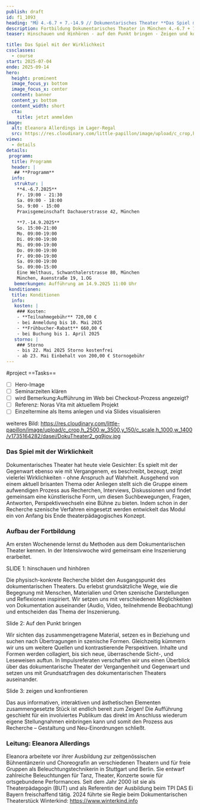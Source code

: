 ```yaml
---
publish: draft
id: f1_1093
heading: "MÜ 4.-6.7 + 7.-14.9 // Dokumentarisches Theater **Das Spiel mit der Wirklichkeit**"
description: Fortbildung Dokumentarisches Theater in München 4.-6.7 + 7.-14.9.2025
teaser: Hinschauen und Hinhören - auf den Punkt bringen - Zeigen und konfrontieren

title: Das Spiel mit der Wirklichkeit
cssclasses:
  - course
start: 2025-07-04
ende: 2025-09-14
hero:
  height: prominent
  image_focus_y: bottom
  image_focus_x: center
  content: banner
  content_y: bottom
  content_width: short
  cta:
    title: jetzt anmelden
image:
  alt: Eleanora Allerdings im Lager-Regal
  src: https://res.cloudinary.com/little-papillon/image/upload/c_crop,h_1750,w_2450,x_200,y_300/c_scale,h_1000,w_1400/v1664970012/pedia_ipsum/core/001_dasei2022_I8A4635_tgcdph.jpg  
views:
  - details
details:
 programm:
  title: Programm
  header: |
   ## **Programm**
  info:
   struktur: |
    **4.-6.7.2025**
    Fr. 19:00 - 21:30
    Sa. 09:00 - 18:00
    So. 9:00 - 15:00
    Praxisgemeinschaft Dachauerstrasse 42, München 
    
    **7.-14.9.2025**
    So. 15:00-21:00 
    Mo. 09:00-19:00
    Di. 09:00-19:00
    Mi. 09:00-19:00
    Do. 09:00-19:00
    Fr. 09:00-19:00
    Sa. 09:00-19:00
    So. 09:00-15:00
    Eine Welthaus, Schwanthalerstrasse 80, München
    München, Auenstraße 19, 1.OG 
   bemerkungen: Aufführung am 14.9.2025 11:00 Uhr
 konditionen:
  title: Konditionen
  info:
   kosten: |
    ### Kosten: 
    - **Teilnahmegebühr** 720,00 € 
    - bei Anmeldung bis 10. Mai 2025
    - **Frühbucher-Rabatt** 660,00 € 
    - bei Buchung bis 1. April 2025
   storno: |
    ### Storno
    - bis 22. Mai 2025 Storno kostenfrei
    - ab 23. Mai Einbehalt von 200,00 € Stornogebühr
---
```



#project
==Tasks==
- [ ] Hero-Image
- [ ] Seminarzeiten klären
- [ ] wird Bemerkung:Aufführung im Web bei Checkout-Prozess angezeigt?
- [ ] Referenz: Noras Vita mit aktuellem Projekt
- [ ] Einzeltermine als Items anlegen und via Slides visualisieren

weiteres Bild: https://res.cloudinary.com/little-papillon/image/upload/c_crop,h_2500,w_3500,y_150/c_scale,h_1000,w_1400/v1735164282/dasei/DokuTheater2_gq9jov.jpg


<!-- PUBLISH-FROM-HERE -->

### Das Spiel mit der Wirklichkeit

Dokumentarisches Theater hat heute viele Gesichter: Es spielt mit der Gegenwart ebenso wie mit Vergangenem, es beschreibt, bezeugt, zeigt vielerlei Wirklichkeiten - ohne Anspruch auf Wahrheit. Ausgehend von einem aktuell brisanten Thema oder Anliegen stellt sich die Gruppe einem aufwendigen Prozess aus Recherchen, Interviews, Diskussionen und findet gemeinsam eine künstlerische Form, um diesen Suchbewegungen, Fragen, Antworten, Perspektivwechseln eine Bühne zu bieten. Indem schon in der Recherche szenische Verfahren eingesetzt werden entwickelt das Modul ein von Anfang bis Ende theaterpädagogisches Konzept. 

### Aufbau der Fortbildung

Am ersten Wochenende lernst du Methoden aus dem Dokumentarischen Theater kennen. In der Intensivwoche wird gemeinsam eine Inszenierung erarbeitet.


SLIDE 1: hinschauen und hinhören 

Die physisch-konkrete Recherche bildet den Ausgangspunkt des dokumentarischen Theaters. Du erlebst grundsätzliche Wege, wie die Begegnung mit Menschen, Materialien und Orten szenische Darstellungen und Reflexionen inspiriert. Wir setzen uns mit verschiedenen Möglichkeiten von Dokumentation auseinander (Audio, Video, teilnehmende Beobachtung) und entscheiden das Thema der Inszenierung. 

Slide 2: Auf den Punkt bringen 

Wir sichten das zusammengetragene Material, setzen es in Beziehung und suchen nach Übertragungen in szenische Formen. Gleichzeitig kümmern wir uns um weitere Quellen und kontrastierende Perspektiven. Inhalte und Formen werden collagiert, bis sich neue, überraschende Sicht-, und Leseweisen auftun. In Impulsreferaten verschaffen wir uns einen Überblick über das dokumentarische Theater der Vergangenheit und Gegenwart und setzen uns mit Grundsatzfragen des dokumentarischen Theaters auseinander. 

Slide 3: zeigen und konfrontieren 

Das aus informativen, interaktiven und ästhetischen Elementen zusammengesetzte Stück ist endlich bereit zum Zeigen! Die Aufführung geschieht für ein involviertes Publikum das direkt im Anschluss wiederum eigene Stellungnahmen einbringen kann und somit den Prozess aus Recherche – Gestaltung und Neu-Einordnungen schließt. 

### Leitung: Eleanora Allerdings
Eleanora arbeitete vor ihrer Ausbildung zur zeitgenössischen Bühnentänzerin und Choreografin an verschiedenen Theatern und für freie Gruppen als Beleuchtungstechnikerin in Stuttgart und Berlin. Sie entwarf zahlreiche Beleuchtungen für Tanz, Theater, Konzerte sowie für ortsgebundene Performances. Seit dem Jahr 2000 ist sie als Theaterpädagogin (BUT) und als Referentin der Ausbildung beim TPI DAS Ei Bayern freischaffend tätig. 2024 führte sie Regie beim Dokumentarischen Theaterstück Winterkind: https://www.winterkind.info
